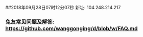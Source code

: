 ##2018年09月28日07时12分07秒 新址: 104.248.214.217
### 兔友常见问题及解答: https://github.com/wanggonging/d/blob/w/FAQ.md
